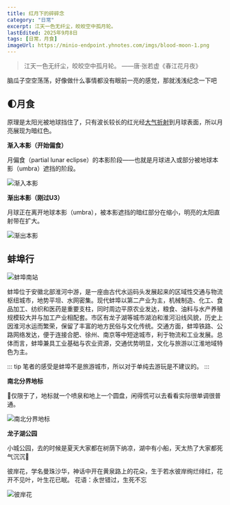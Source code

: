```yaml
---
title: 红月下的碎碎念
category: "日常"
excerpt: 江天一色无纤尘，皎皎空中孤月轮。
lastEdited: 2025年9月8日
tags: [日常，月食]
imageUrl: https://minio-endpoint.yhnotes.com/imgs/blood-moon-1.png
---
```


> 江天一色无纤尘，皎皎空中孤月轮。
> ——唐·张若虚《春江花月夜》

脑瓜子空空荡荡，好像做什么事情都没有眼前一亮的感觉，那就浅浅纪念一下吧

## 🌓月食

原理是太阳光被地球挡住了，只有波长较长的红光经[大气折射](https://zh.wikipedia.org/wiki/大氣折射)到月球表面，所以月亮展现为暗红色。



**渐入本影（开始偏食）**

月偏食（partial lunar eclipse）的本影阶段——也就是月球进入或部分被地球本影（umbra）遮挡的阶段。

![渐入本影](https://minio-endpoint.yhnotes.com/imgs/screenshot_20250908_010518.png)

**渐出本影（刚过U3）**

月球正在离开地球本影（umbra），被本影遮挡的暗红部分在缩小，明亮的太阳直射带在扩大。

![渐出本影](https://minio-endpoint.yhnotes.com/imgs/blood%20moon-2.png)

## 蚌埠行

![蚌埠南站](https://minio-endpoint.yhnotes.com/imgs/蚌埠南站.jpg)

蚌埠位于安徽北部淮河中游，是一座由古代水运码头发展起来的区域性交通与物流枢纽城市，地势平坦、水网密集。现代蚌埠以第二产业为主，机械制造、化工、食品加工、纺织和医药是重要支柱，同时周边平原农业发达，粮食、油料与水产养殖规模较大并与加工产业相配套。市区有龙子湖等城市湖泊和淮河沿线风貌，历史上因淮河水运而繁荣，保留了丰富的地方民俗与文化传统。交通方面，蚌埠铁路、公路网络发达，便于连接合肥、徐州、南京等中短途城市，利于物流和工业发展。总体而言，蚌埠兼具工业基础与农业资源，交通优势明显，文化与旅游以江淮地域特色为主。

::: tip
笔者的感受是蚌埠不是旅游城市，所以对于单纯去游玩是不建议的。
:::



**南北分界地标**

🫣仅限于了，地标就一个喷泉和地上一个圆盘，闲得慌可以去看看实际很单调很普通。

![南北分界地标](https://minio-endpoint.yhnotes.com/imgs/南北分界地标.jpg)

**龙子湖公园**

小城公园，去的时候是夏天大家都在树荫下纳凉，湖中有小船，天太热了大家都死气沉沉🫠

彼岸花，学名曼珠沙华，神话中开在黄泉路上的花朵，生于若水彼岸绚烂绯红，花开不见叶，叶生花已眠。
花语：永世错过，生死不忘

![彼岸花](https://minio-endpoint.yhnotes.com/imgs/彼岸花.jpg)